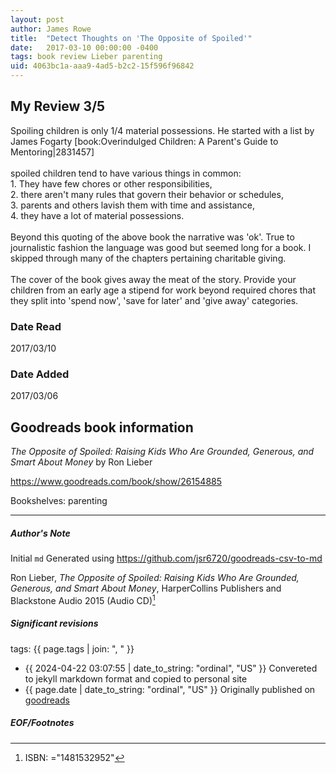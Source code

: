 ```yaml
---
layout: post
author: James Rowe
title:  "Detect Thoughts on 'The Opposite of Spoiled'"
date:   2017-03-10 00:00:00 -0400
tags: book review Lieber parenting
uid: 4063bc1a-aaa9-4ad5-b2c2-15f596f96842
---
```


<!-- highly dependent on how you personally use jekyll templates, and how you want this to show up -->
<!-- escape any jekyll keys with double brackets -->

## My Review 3/5

Spoiling children is only 1/4 material possessions. He started with a list by James Fogarty [book:Overindulged Children: A Parent's Guide to Mentoring|2831457]<br/><br/>spoiled children tend to have various things in common: <br/>1. They have few chores or other responsibilities, <br/>2. there aren't many rules that govern their behavior or schedules, <br/>3. parents and others lavish them with time and assistance,<br/>4. they have a lot of material possessions.<br/><br/>Beyond this quoting of the above book the narrative was 'ok'. True to journalistic fashion the language was good but seemed long for a book. I skipped through many of the chapters pertaining charitable giving.<br/><br/>The cover of the book gives away the meat of the story. Provide your children from an early age a stipend for work beyond required chores that they split into 'spend now', 'save for later' and 'give away' categories.

### Date Read
2017/03/10

### Date Added
2017/03/06

## Goodreads book information

*The Opposite of Spoiled: Raising Kids Who Are Grounded, Generous, and Smart About Money* by Ron Lieber

https://www.goodreads.com/book/show/26154885

Bookshelves: parenting

---

##### Author's Note

Initial `md` Generated using https://github.com/jsr6720/goodreads-csv-to-md

Ron Lieber, *The Opposite of Spoiled: Raising Kids Who Are Grounded, Generous, and Smart About Money*,  HarperCollins Publishers and Blackstone Audio 2015 (Audio CD)[^1]

##### Significant revisions

tags: {{ page.tags | join: ", " }} <!-- todo move this somewhere -->

- {{ 2024-04-22 03:07:55 | date_to_string: "ordinal", "US" }} Convereted to jekyll markdown format and copied to personal site
- {{ page.date | date_to_string: "ordinal", "US" }} Originally published on [goodreads](https://www.goodreads.com)

##### EOF/Footnotes

[^1]: ISBN: ="1481532952"